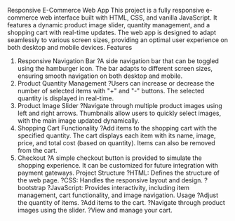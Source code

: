 Responsive E-Commerce Web App
This project is a fully responsive e-commerce web interface built with HTML, CSS, and vanilla JavaScript. It features a dynamic product image slider, quantity management, and a shopping cart with real-time updates. The web app is designed to adapt seamlessly to various screen sizes, providing an optimal user experience on both desktop and mobile devices.
Features
1. Responsive Navigation Bar
?A side navigation bar that can be toggled using the hamburger icon. The bar adapts to different screen sizes, ensuring smooth navigation on both desktop and mobile.
2. Product Quantity Management
?Users can increase or decrease the number of selected items with "+" and "-" buttons. The selected quantity is displayed in real-time.
3. Product Image Slider
?Navigate through multiple product images using left and right arrows. Thumbnails allow users to quickly select images, with the main image updated dynamically.
4. Shopping Cart Functionality
?Add items to the shopping cart with the specified quantity. The cart displays each item with its name, image, price, and total cost (based on quantity). Items can also be removed from the cart.
5. Checkout
?A simple checkout button is provided to simulate the shopping experience. It can be customized for future integration with payment gateways.
Project Structure
?HTML: Defines the structure of the web page.
?CSS: Handles the responsive layout and design.
?bootstrap
?JavaScript: Provides interactivity, including item management, cart functionality, and image navigation.
Usage
?Adjust the quantity of items.
?Add items to the cart.
?Navigate through product images using the slider.
?View and manage your cart.
